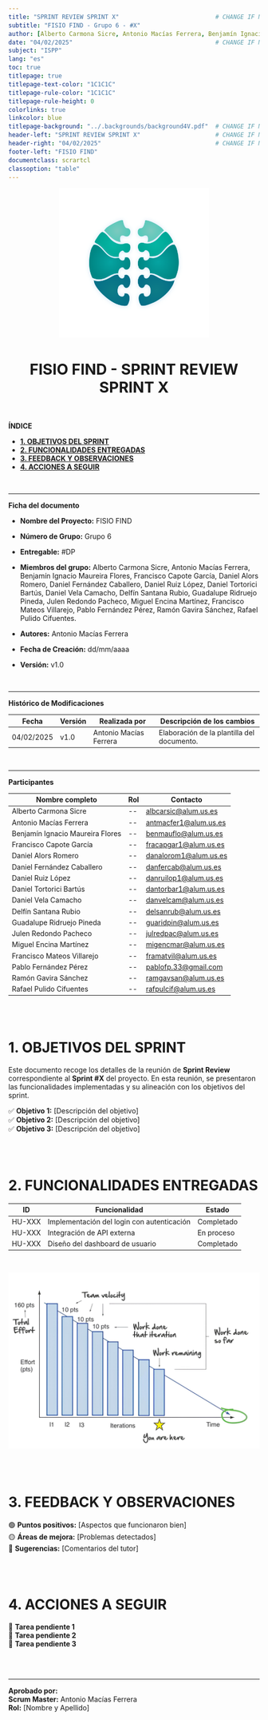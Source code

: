 ```yaml
---
title: "SPRINT REVIEW SPRINT X"                           # CHANGE IF NEEDED
subtitle: "FISIO FIND - Grupo 6 - #X"
author: [Alberto Carmona Sicre, Antonio Macías Ferrera, Benjamín Ignacio Maureira Flores, Francisco Capote García, Daniel Alors Romero, Daniel Fernández Caballero, Daniel Ruiz López, Daniel Tortorici Bartús, Daniel Vela Camacho, Delfín Santana Rubio, Guadalupe Ridruejo Pineda, Julen Redondo Pacheco, Miguel Encina Martínez, Francisco Mateos Villarejo, Pablo Fernández Pérez, Ramón Gavira Sánchez, Rafael Pulido Cifuentes]
date: "04/02/2025"                                        # CHANGE IF NEEDED
subject: "ISPP"
lang: "es"
toc: true
titlepage: true
titlepage-text-color: "1C1C1C"
titlepage-rule-color: "1C1C1C"
titlepage-rule-height: 0
colorlinks: true
linkcolor: blue
titlepage-background: "../.backgrounds/background4V.pdf"  # CHANGE IF NEEDED
header-left: "SPRINT REVIEW SPRINT X"                     # CHANGE IF NEEDED
header-right: "04/02/2025"                                # CHANGE IF NEEDED
footer-left: "FISIO FIND"
documentclass: scrartcl
classoption: "table"
---
```


<!-- COMMENT THIS WHEN EXPORTING TO PDF -->
<p align="center">
  <img src="../.img/Logo_FisioFind_Verde_sin_fondo.PNG" alt="Logo FisioFind" width="300" />
</p>

<h1 align="center" style="font-size: 30px; font-weight: bold;">
  FISIO FIND  -  SPRINT REVIEW SPRINT X
</h1>

<br>


**ÍNDICE**
- [**1. OBJETIVOS DEL SPRINT**](#1-objetivos-del-sprint)
- [**2. FUNCIONALIDADES ENTREGADAS**](#2-funcionalidades-entregadas)
- [**3. FEEDBACK Y OBSERVACIONES**](#3-feedback-y-observaciones)
- [**4. ACCIONES A SEGUIR**](#4-acciones-a-seguir)
<!-- COMMENT WHEN EXPORTING TO PDF -->

<br>


---

**Ficha del documento**

- **Nombre del Proyecto:** FISIO FIND

- **Número de Grupo:** Grupo 6

- **Entregable:** #DP

- **Miembros del grupo:** Alberto Carmona Sicre, Antonio Macías Ferrera, Benjamín Ignacio Maureira Flores, Francisco Capote García, Daniel Alors Romero, Daniel Fernández Caballero, Daniel Ruiz López, Daniel Tortorici Bartús, Daniel Vela Camacho, Delfín Santana Rubio, Guadalupe Ridruejo Pineda, Julen Redondo Pacheco, Miguel Encina Martínez, Francisco Mateos Villarejo, Pablo Fernández Pérez, Ramón Gavira Sánchez, Rafael Pulido Cifuentes.

- **Autores:** Antonio Macías Ferrera

- **Fecha de Creación:** dd/mm/aaaa  

- **Versión:** v1.0

<br>


---

**Histórico de Modificaciones**

| Fecha      | Versión | Realizada por                    | Descripción de los cambios |
|------------|---------|----------------------------------|----------------------------|
| 04/02/2025 | v1.0    | Antonio Macías Ferrera           | Elaboración de la plantilla del documento. |

<br>


---

 **Participantes**

| Nombre completo | Rol | Contacto |
|----------------|-----|----------|
| Alberto Carmona Sicre | -- | albcarsic@alum.us.es |
| Antonio Macías Ferrera | -- | antmacfer1@alum.us.es |
| Benjamín Ignacio Maureira Flores | -- | benmauflo@alum.us.es |
| Francisco Capote García | -- | fracapgar1@alum.us.es |
| Daniel Alors Romero | -- | danalorom1@alum.us.es |
| Daniel Fernández Caballero | -- | danfercab@alum.us.es |
| Daniel Ruiz López | -- | danruilop1@alum.us.es |
| Daniel Tortorici Bartús | -- | dantorbar1@alum.us.es |
| Daniel Vela Camacho | -- | danvelcam@alum.us.es |
| Delfín Santana Rubio | -- | delsanrub@alum.us.es |
| Guadalupe Ridruejo Pineda | -- | guaridpin@alum.us.es |
| Julen Redondo Pacheco | -- | julredpac@alum.us.es |
| Miguel Encina Martínez | -- | migencmar@alum.us.es |
| Francisco Mateos Villarejo | -- | framatvil@alum.us.es |
| Pablo Fernández Pérez | -- | pablofp.33@gmail.com |
| Ramón Gavira Sánchez | -- | ramgavsan@alum.us.es |
| Rafael Pulido Cifuentes | -- | rafpulcif@alum.us.es |

<br>

<!-- \newpage -->

<br>


# **1. OBJETIVOS DEL SPRINT**
Este documento recoge los detalles de la reunión de **Sprint Review** correspondiente al **Sprint #X** del proyecto. En esta reunión, se presentaron las funcionalidades implementadas y su alineación con los objetivos del sprint.

✅ **Objetivo 1:** [Descripción del objetivo]  
✅ **Objetivo 2:** [Descripción del objetivo]  
✅ **Objetivo 3:** [Descripción del objetivo]  

<br>

<br>


# **2. FUNCIONALIDADES ENTREGADAS**

| ID | Funcionalidad | Estado |
|----|--------------|--------|
| HU-XXX | Implementación del login con autenticación | Completado |
| HU-XXX | Integración de API externa | En proceso |
| HU-XXX | Diseño del dashboard de usuario | Completado |

<br>

![Gráfica Burndown del Sprint X](../.img/burndown_chart_example.png)

<br>

<br>


# **3. FEEDBACK Y OBSERVACIONES**
🟢 **Puntos positivos:** [Aspectos que funcionaron bien]  
🟡 **Áreas de mejora:** [Problemas detectados]  
🔵 **Sugerencias:** [Comentarios del tutor]  

<br>

<br>


# **4. ACCIONES A SEGUIR**

🔴 **Tarea pendiente 1**  
🔴 **Tarea pendiente 2**  
🔴 **Tarea pendiente 3**  

<br>

<br>


---

**Aprobado por:**  
**Scrum Master:** Antonio Macías Ferrera  
**Rol:** [Nombre y Apellido]
